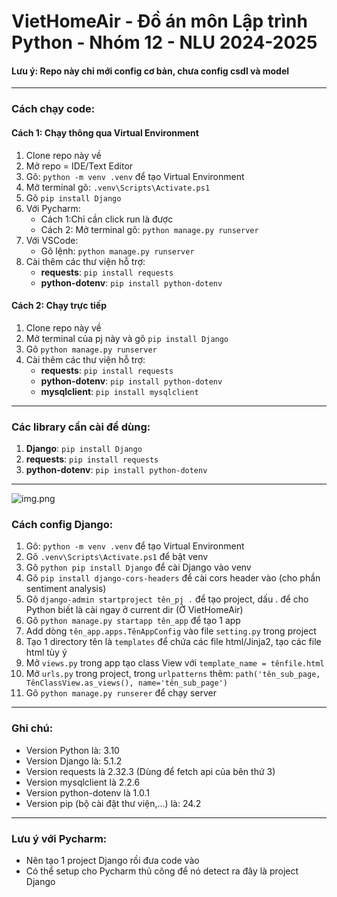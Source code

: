 # VietHomeAir - Đồ án môn Lập trình Python - Nhóm 12 - NLU 2024-2025

#### Lưu ý: Repo này chỉ mới config cơ bản, chưa config csdl và model

---

### Cách chạy code:

#### Cách 1: Chạy thông qua Virtual Environment

1. Clone repo này về
2. Mở repo = IDE/Text Editor
3. Gõ: `python -m venv .venv` để tạo Virtual Environment
4. Mở terminal gõ: `.venv\Scripts\Activate.ps1`
5. Gõ `pip install Django`
6. Với Pycharm:
    - Cách 1:Chỉ cần click run là được
    - Cách 2: Mở terminal gõ: `python manage.py runserver`
7. Với VSCode:
    - Gõ lệnh: `python manage.py runserver`
8. Cài thêm các thư viện hỗ trợ:
    - **requests**: `pip install requests`
    - **python-dotenv**: `pip install python-dotenv`

#### Cách 2: Chạy trực tiếp

1. Clone repo này về
2. Mở terminal của pj này và gõ `pip install Django`
3. Gõ `python manage.py runserver`
4. Cài thêm các thư viện hỗ trợ:
    - **requests**: `pip install requests`
    - **python-dotenv**: `pip install python-dotenv`
    - **mysqlclient**: `pip install mysqlclient`

---

### Các library cần cài để dùng:

1. **Django**: `pip install Django`
2. **requests**: `pip install requests`
3. **python-dotenv**: `pip install python-dotenv`

---
![img.png](img.png)
### Cách config Django:

1. Gõ: `python -m venv .venv` để tạo Virtual Environment
2. Gõ `.venv\Scripts\Activate.ps1` để bật venv
3. Gõ `python pip install Django` để cài Django vào venv
4. Gõ `pip install django-cors-headers` để cài cors header vào (cho phần sentiment analysis)
5. Gõ `django-admin startproject tên_pj .` để tạo project, dấu . để cho Python biết là cài ngay ở current dir (Ở
   VietHomeAir)
6. Gõ `python manage.py startapp tên_app` để tạo 1 app
7. Add dòng `tên_app.apps.TênAppConfig` vào file `setting.py` trong project
8. Tạo 1 directory tên là `templates` để chứa các file html/Jinja2, tạo các file html tùy ý
9. Mở `views.py` trong app tạo class View với `template_name = tênfile.html`
10. Mở `urls.py` trong project, trong `urlpatterns` thêm:
    `path('tên_sub_page, TênClassView.as_views(), name='tên_sub_page')`
11. Gõ `python manage.py runserer` để chạy server

---

### Ghi chú:

- Version Python là: 3.10
- Version Django là: 5.1.2
- Version requests là 2.32.3 (Dùng để fetch api của bên thứ 3)
- Version mysqlclient là 2.2.6
- Version python-dotenv là 1.0.1
- Version pip (bộ cài đặt thư viện,...) là: 24.2

---

### Lưu ý với Pycharm:

- Nên tạo 1 project Django rồi đưa code vào
- Có thể setup cho Pycharm thủ công để nó detect ra đây là project Django